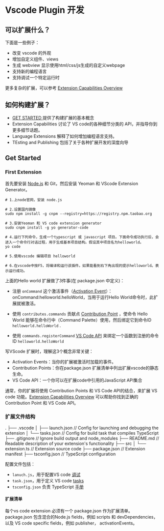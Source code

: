 # Vscode Plugin 开发

## 可以扩展什么？

下面是一些例子：
- 改变 vscode 的外观
- 增加自定义组件、views
- 生成 webview 显示使用html/css/js生成的自定义webpage
- 支持新的编程语言
- 支持调试一个特定运行时

更多复杂的扩展，可以参考 [Extension Capabilities Overview](https://code.visualstudio.com/api/extension-capabilities/overview)

## 如何构建扩展？

- [ GET STARTED ](https://code.visualstudio.com/api#get-started-articles) 提供了构建扩展的基本概念
- Extension Capabilities 讨论了 VS code的各种细节分类的 API，并指导你到更多细节话题。
- Language Extensions 解释了如何增加编程语言支持。
- TEsting and Publishing 包括了关于各种扩展开发的深度向导 


## Get Started

### First Extension

首先要安装 [Node.js](http://nodejs.cn/) 和 Git，然后安装 Yeoman 和 VScode Extension Generator。

``` shell
# 1.上node官网，安装 node.js

# 2.设置国内镜像
sudo npm install -g cnpm --registry=https://registry.npm.taobao.org 

# 3.安装Yeoman 和 VS code extension generator
sudo cnpm install -g yo generator-code

# 4.运行下列命令，生成一个typescript 或 javascript 项目。下面命令成功执行后，会进入一个命令行对话过程，用于生成基本项目结构。假设其中项目名为helloworld。
yo code

# 5.使用vscode 编辑项目 helloworld

# 6.在vscode中按F5，将编译和运行该插件。如果能看到右下角出现的提示helloworld。表示运行成功。
```

上面的Hello world 扩展做了3件事(在 package.json 中定义)：
- 注册 `onCommand` 这个激活事件（[Activation Event](https://code.visualstudio.com/api/references/activation-events)）：onCommand:helloworld.helloWorld，当用于运行Hello World命令时，此扩展就被激活。

- 使用 `contributes.commands` 贡献点 [Contribution Point](https://code.visualstudio.com/api/references/contribution-points) ，使命令 Hello World 能够在命令行中（Command Palette）使用，然后绑定它到命令ID `helloworld.helloWorld` .

- 使用 `commands.registerCommand` [VS Code API](https://code.visualstudio.com/api/references/vscode-api) 来绑定一个函数到注册的命令ID `helloworld.helloWorld`


写VScode 扩展时，理解这3个概念非常关键：
- Activation Events：当你的扩展被激活时加载的事件。
- Contribution Points：你在package.json 扩展清单中列出扩展vscode的静态生命。
- VS Code API：一个你可以在扩展code中引用的JavaScript API集合

通常，你的扩展将使用 Contribution Points 和 VS Code API的结合，来扩展 VS code 功能。[Extension Capabilities Overview](https://code.visualstudio.com/api/extension-capabilities/overview) 可以帮助你找到正确的 Contribution Point 和 VS Code API。

### 扩展文件结构

.
├── .vscode
│   ├── launch.json     // Config for launching and debugging the extension
│   └── tasks.json      // Config for build task that compiles TypeScript
├── .gitignore          // Ignore build output and node_modules
├── README.md           // Readable description of your extension's functionality
├── src
│   └── extension.ts    // Extension source code
├── package.json        // Extension manifest
├── tsconfig.json       // TypeScript configuration

配置文件包括：
- `lanuch.js`，用于配置VS code [调试](https://code.visualstudio.com/docs/editor/debugging)
- `task.json`，用于定义 VS code [tasks](https://code.visualstudio.com/docs/editor/tasks)
- `tsconfig.json` 负责 TypeScript [手册](https://www.typescriptlang.org/docs/handbook/tsconfig-json.html)

#### 扩展清单

每个vs code extension 必须有一个 package.json 作为扩展清单。package.json 包含混合的Node.js fields，例如 scripts 和 devDependencies，以及 VS code specific fields，例如 publisher， activationEvents。